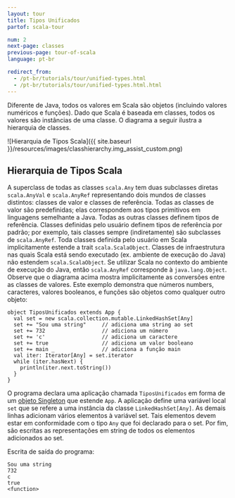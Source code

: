 ```yaml
---
layout: tour
title: Tipos Unificados
partof: scala-tour

num: 2
next-page: classes
previous-page: tour-of-scala
language: pt-br

redirect_from:
  - /pt-br/tutorials/tour/unified-types.html
  - /pt-br/tutorials/tour/unified-types.html.html
---
```


Diferente de Java, todos os valores em Scala são objetos (incluindo valores numéricos e funções). Dado que Scala é baseada em classes, todos os valores são instâncias de uma classe. O diagrama a seguir ilustra a hierarquia de classes.

![Hierarquia de Tipos Scala]({{ site.baseurl }}/resources/images/classhierarchy.img_assist_custom.png)

## Hierarquia de Tipos Scala ##

A superclass de todas as classes `scala.Any` tem duas subclasses diretas `scala.AnyVal` e `scala.AnyRef` representando dois mundos de classes distintos: classes de valor e classes de referência. Todas as classes de valor são predefinidas; elas correspondem aos tipos primitivos em linguagens semelhante a Java. Todas as outras classes definem tipos de referência. Classes definidas pelo usuário definem tipos de referência por padrão; por exemplo, tais classes sempre (indiretamente) são subclasses de `scala.AnyRef`. Toda classes definida pelo usuário em Scala implicitamente estende a trait `scala.ScalaObject`. Classes de infraestrutura nas quais Scala está sendo executado (ex. ambiente de execução do Java) não estendem `scala.ScalaObject`. Se utilizar Scala no contexto do ambiente de execução do Java, então `scala.AnyRef` corresponde à `java.lang.Object`.
Observe que o diagrama acima mostra implicitamente as conversões entre as classes de valores.
Este exemplo demonstra que números numbers, caracteres, valores booleanos, e funções são objetos como qualquer outro objeto:
 
```tut
object TiposUnificados extends App {
  val set = new scala.collection.mutable.LinkedHashSet[Any]
  set += "Sou uma string"     // adiciona uma string ao set
  set += 732                  // adiciona um número
  set += 'c'                  // adiciona um caractere
  set += true                 // adiciona um valor booleano
  set += main _               // adiciona a função main
  val iter: Iterator[Any] = set.iterator
  while (iter.hasNext) {
    println(iter.next.toString())
  }
}
```

O programa declara uma aplicação chamada `TiposUnificados` em forma de um [objeto Singleton](singleton-objects.html) que estende `App`. A aplicação define uma variável local `set` que se refere a uma instância da classe `LinkedHashSet[Any]`. As demais linhas adicionam vários elementos à variável set. Tais elementos devem estar em conformidade com o tipo `Any` que foi declarado para o set. Por fim, são escritas as representações em string de todos os elementos adicionados ao set.


Escrita de saída do programa:
```
Sou uma string
732
c
true
<function>
```
